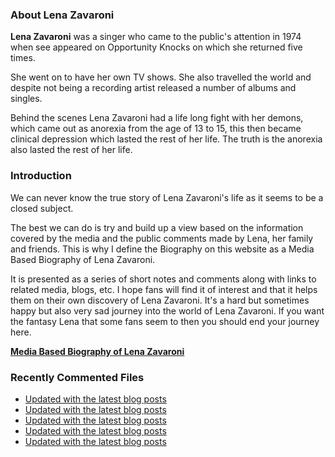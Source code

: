 ### About Lena Zavaroni

<p><strong>Lena Zavaroni</strong> was a singer who came to the public's attention in 1974 when see appeared on Opportunity Knocks on which she returned five times.</p>

<p>She went on to have her own TV shows. She also travelled the world and despite not being a recording artist released a number of albums and singles.</p>

<p>Behind the scenes Lena Zavaroni had a life long fight with her demons, which came out as anorexia from the age of 13 to 15, this then became clinical depression which lasted the rest of her life. The truth is the anorexia also lasted the rest of her life.</p>

### Introduction

<p>We can never know the true story of Lena Zavaroni's life as it seems to be a closed subject.</p>

<p>The best we can do is try and build up a view based on the information covered by the media and the public comments made by Lena, her family and friends. This is why I define the Biography on this website as a Media Based Biography of Lena Zavaroni.</p>

<p>It is presented as a series of short notes and comments along with links to related media, blogs, etc. I hope fans will find it of interest and that it helps them on their own discovery of Lena Zavaroni. It's a hard but sometimes happy but also very sad journey into the world of Lena Zavaroni. If you want the fantasy Lena that some fans seem to then you should end your journey here.</p>

<a href="https://fanzoflenazavaroni.github.io/1963-11-04-lena-zavaroni/"><strong>Media Based Biography of Lena Zavaroni</strong></a>

### Recently Commented Files

<!-- BLOG-POST-LIST:START -->
- [Updated with the latest blog posts](https://github.com/FanzOfLenaZavaroni/fanzoflenazavaroni.github.io/commit/1fb7d5612831787820e815c14f2ba5479f2013e4)
- [Updated with the latest blog posts](https://github.com/FanzOfLenaZavaroni/fanzoflenazavaroni.github.io/commit/2b63e87b3dc4ab402051b2d9e2d34fa79b3fbbd2)
- [Updated with the latest blog posts](https://github.com/FanzOfLenaZavaroni/fanzoflenazavaroni.github.io/commit/64c2ccf20517b3d74d2fbafbef59777e1370aad0)
- [Updated with the latest blog posts](https://github.com/FanzOfLenaZavaroni/fanzoflenazavaroni.github.io/commit/3a4c356f849e0526fabcec0be2e4e978d1d527cb)
- [Updated with the latest blog posts](https://github.com/FanzOfLenaZavaroni/fanzoflenazavaroni.github.io/commit/6ec147b3fa3f3bd6053f39f0fba48fa6cb862243)
<!-- BLOG-POST-LIST:END -->
